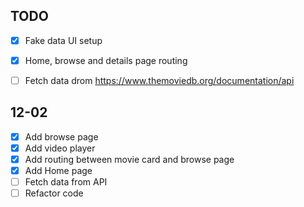 ## TODO

- [x] Fake data UI setup
- [x] Home, browse and details page routing
- [ ] Fetch data drom https://www.themoviedb.org/documentation/api


## 12-02

- [x] Add browse page
- [x] Add video player
- [x] Add routing between movie card and browse page
- [x] Add Home page
- [ ] Fetch data from API
- [ ] Refactor code
